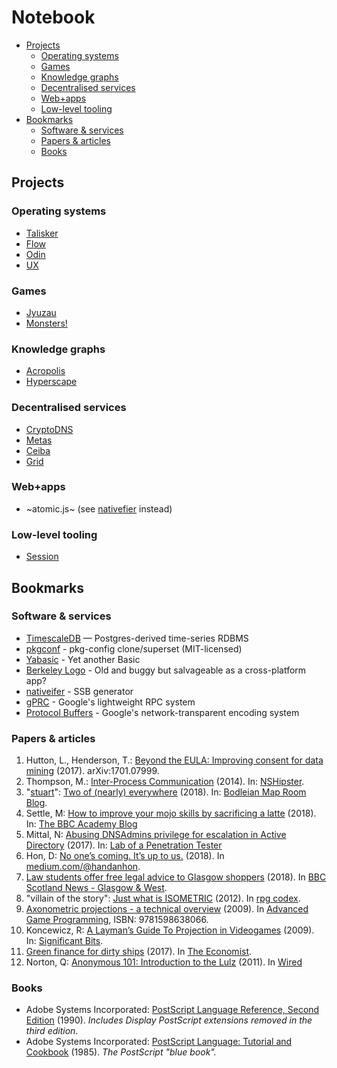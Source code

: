 # Notebook

* [Projects](#projects)
  * [Operating systems](#operating-systems)
  * [Games](#games)
  * [Knowledge graphs](#knowledge-graphs)
  * [Decentralised services](#decentralised-services)
  * [Web+apps](#webapps)
  * [Low-level tooling](#low-level-tooling)
* [Bookmarks](#bookmarks)
  * [Software & services](#software--services)
  * [Papers & articles](#papers--articles)
  * [Books](#books)

## Projects

### Operating systems

* [Talisker](Talisker.md)
* [Flow](Flow.md)
* [Odin](Odin.md)
* [UX](UX.md)

### Games

* [Jyuzau](Jyuzau.md)
* [Monsters!](Monsters.md)

### Knowledge graphs

* [Acropolis](Acropolis.md)
* [Hyperscape](Hyperscape.md)

### Decentralised services

* [CryptoDNS](CryptoDNS.md)
* [Metas](Metas.md)
* [Ceiba](Ceiba.md)
* [Grid](Grid.md)

### Web+apps

* ~atomic.js~ (see [nativefier](https://github.com/jiahaog/nativefier) instead)
  
### Low-level tooling
  
* [Session](Session.md)

## Bookmarks

### Software & services

* [TimescaleDB](http://www.timescale.com) — Postgres-derived time-series RDBMS
* [pkgconf](https://github.com/pkgconf/pkgconf) - pkg-config clone/superset (MIT-licensed)
* [Yabasic](http://www.yabasic.de) - Yet another Basic
* [Berkeley Logo](http://people.eecs.berkeley.edu/~bh/logo.html) - Old and buggy but salvageable as a cross-platform app?
* [nativeifer](https://github.com/jiahaog/nativefier) - SSB generator
* [gPRC](https://grpc.io/docs/) - Google's lightweight RPC system
* [Protocol Buffers](https://developers.google.com/protocol-buffers/) - Google's network-transparent encoding system

### Papers & articles

1. Hutton, L., Henderson, T.: [Beyond the EULA: Improving consent for data mining](https://arxiv.org/abs/1701.07999) (2017). arXiv:1701.07999.
2. Thompson, M.: [Inter-Process Communication](http://nshipster.com/inter-process-communication/) (2014). In: [NSHipster](http://nshipster.com).
3. "[stuart](http://blogs.bodleian.ox.ac.uk/maps/author/stuart/)": [Two of (nearly) everywhere](http://blogs.bodleian.ox.ac.uk/maps/2018/02/01/two-of-nearly-everywhere/) (2018). In: [Bodleian Map Room Blog](http://blogs.bodleian.ox.ac.uk/maps/).
4. Settle, M: [How to improve your mojo skills by sacrificing a latte](http://www.bbc.co.uk/blogs/academy/entries/fafb0b78-b9cf-4218-81ec-b3f109d85225) (2018). In: [The BBC Academy Blog](http://www.bbc.co.uk/blogs/academy)
5. Mittal, N: [Abusing DNSAdmins privilege for escalation in Active Directory](http://www.labofapenetrationtester.com/2017/05/abusing-dnsadmins-privilege-for-escalation-in-active-directory.html) (2017). In: [Lab of a Penetration Tester](http://www.labofapenetrationtester.com/)
6. Hon, D: [No one’s coming. It’s up to us.](https://medium.com/@hondanhon/no-ones-coming-it-s-up-to-us-de8d9442d0d) (2018). In [medium.com/@handanhon](https://medium.com/@hondanhon).
7. [Law students offer free legal advice to Glasgow shoppers](http://www.bbc.co.uk/news/uk-scotland-glasgow-west-43046133) (2018). In [BBC Scotland News - Glasgow & West](http://www.bbc.co.uk/news/scotland/glasgow_and_west).
8. "villain of the story": [Just what is ISOMETRIC](http://www.rpgcodex.net/forums/index.php?threads/just-what-is-isometric.69829/) (2012). In [rpg codex](http://www.rpgcodex.net/forums/index.php?forums/general-rpg-discussion.4/).
9. [Axonometric projections - a technical overview](https://www.compuphase.com/axometr.htm) (2009). In [Advanced Game Programming](https://isbnsearch.org/isbn/9781598638066), ISBN: 9781598638066.
10. Koncewicz, R: [A Layman’s Guide To Projection in Videogames](http://www.significant-bits.com/a-laymans-guide-to-projection-in-videogames/) (2009). In: [Significant Bits](http://www.significant-bits.com).
11. [Green finance for dirty ships](https://www.economist.com/news/finance-and-economics/21718519-new-ways-foot-hefty-bill-making-old-ships-less-polluting-green-finance) (2017). In [The Economist](https://www.economist.com).
12. Norton, Q: [Anonymous 101: Introduction to the Lulz](https://www.wired.com/2011/11/anonymous-101/) (2011). In [Wired](https://www.wired.com/)

### Books

* Adobe Systems Incorporated: [PostScript Language Reference, Second Edition](https://www.adobe.com/content/dam/acom/en/devnet/actionscript/articles/psrefman.pdf) (1990). _Includes Display PostScript extensions removed in the third edition_.
* Adobe Systems Incorporated: [PostScript Language: Tutorial and Cookbook](https://www-cdf.fnal.gov/offline/PostScript/BLUEBOOK.PDF) (1985). _The PostScript "blue book"._
